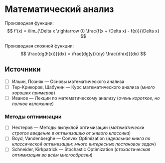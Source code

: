 # Математический анализ

Производная функции:
$$
  f'(x) = \lim_{\Delta x \rightarrow 0} \frac{f(x + \Delta x) - f(x)}{\Delta x}
$$

Производная сложной функции:
$$
  \frac{dg(h(x))}{dx} = \frac{dg(y)}{dy} \frac{dh(x)}{dx}
$$

<!-- Таблица производных -->

<!-- Таблица интегралов -->

## Источники
- [ ] Ильин, Позняк — Основы математического анализа
- [ ] Тер-Крикоров, Шабунин — Курс математического анализа (_много хороших примеров_)
- [ ] Иванов — Лекции по математическому анализу (_очень короткое, но полное изложение_)

### Методы оптимизации
- [ ] Нестеров — Методы выпуклой оптимизации (_математически строгое введение в оптимизацию от живого классика_)
- [ ] Boyd, Vandenberghe — Convex Optimization (_идеальная книга по классической оптимизации; много интересных постановок задач_)
- [ ] Schneider, Kirkpatrick — Stochastic Optimization (_стохастическая оптимизация во всём многообразии_)
